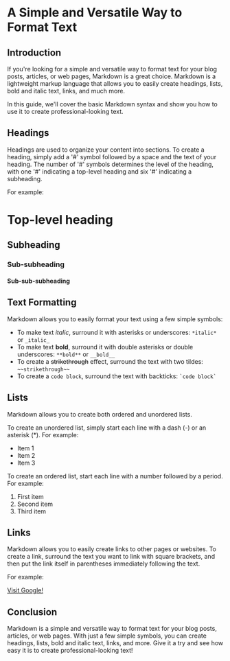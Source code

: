 # A Simple and Versatile Way to Format Text

## Introduction

If you're looking for a simple and versatile way to format text for your blog posts, articles, or web pages, Markdown is a great choice. Markdown is a lightweight markup language that allows you to easily create headings, lists, bold and italic text, links, and much more. 

In this guide, we'll cover the basic Markdown syntax and show you how to use it to create professional-looking text.

## Headings

Headings are used to organize your content into sections. To create a heading, simply add a '#' symbol followed by a space and the text of your heading. The number of '#' symbols determines the level of the heading, with one '#' indicating a top-level heading and six '#' indicating a subheading.

For example:

# Top-level heading
## Subheading
### Sub-subheading
#### Sub-sub-subheading

## Text Formatting

Markdown allows you to easily format your text using a few simple symbols:

- To make text *italic*, surround it with asterisks or underscores: `*italic*` or `_italic_`
- To make text **bold**, surround it with double asterisks or double underscores: `**bold**` or `__bold__`
- To create a ~~strikethrough~~ effect, surround the text with two tildes: `~~strikethrough~~`
- To create a `code block`, surround the text with backticks: `` `code block` ``

## Lists

Markdown allows you to create both ordered and unordered lists.

To create an unordered list, simply start each line with a dash (-) or an asterisk (*). For example:

- Item 1
- Item 2
- Item 3

To create an ordered list, start each line with a number followed by a period. For example:

1. First item
2. Second item
3. Third item

## Links

Markdown allows you to easily create links to other pages or websites. To create a link, surround the text you want to link with square brackets, and then put the link itself in parentheses immediately following the text.

For example:

[Visit Google!](https://www.google.com)

## Conclusion

Markdown is a simple and versatile way to format text for your blog posts, articles, or web pages. With just a few simple symbols, you can create headings, lists, bold and italic text, links, and more. Give it a try and see how easy it is to create professional-looking text!
